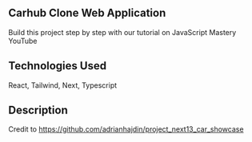 ## Carhub Clone Web Application
Build this project step by step with our tutorial on JavaScript Mastery YouTube
## Technologies Used
React, Tailwind, Next, Typescript
## Description
Credit to https://github.com/adrianhajdin/project_next13_car_showcase
